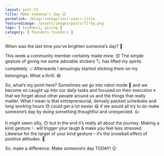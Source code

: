 ```yaml
---
layout: post-f2
title: Make someone’s day 😜
permalink: /blog/:categories/:year/:title
featuredimage: /assets/images/posts/f2-bg.png
tags: [ kindness, giving ]
category: [ founders-founders ]
---
```


When was the last time you’ve brighten someone’s day? 🤔

This week a community member certainly made mine. 😊 The simple gesture of giving me some adorable stickers 🏷️ has lifted my spirits completely. 📈Afterwards I amusingly started sticking them on my belongings. What a thrill. 😄

So, what’s my point here? Sometimes we go into robot mode 🤖 and we become so caught up into our daily tasks and focused on their execution 🌀 that we forget about other people around us and the things that really matter. What I mean is that entrepreneurial, densely packed schedules and long working hours 😓 could get a lot easier 😃 if we would all try to do make someone’s day by doing something thoughtful and unexpected. 👍

It might seem silly, 🙃 but in the end it’s really all about the journey. Making a kind gesture ✨ will trigger your laugh & make you feel less stressed. Likewise for the target of your kind gesture – it’s the snowball effect of positive attitudes. 🔄

So, make a difference. Make someone’s day TODAY! 😉